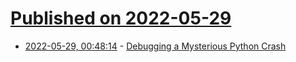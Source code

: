 # [Published on 2022-05-29](index.md)

* [2022-05-29, 00:48:14](https://news.ycombinator.com/item?id=31545168) - [Debugging a Mysterious Python Crash](https://blog.dend.ro/a-mysterous-python-crash/)

